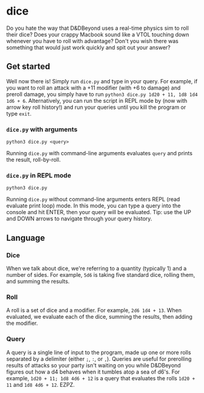 # dice
Do you hate the way that D&DBeyond uses a real-time physics sim to roll their dice? Does your crappy Macbook sound like a VTOL touching down whenever you have to roll with advantage? Don't you wish there was something that would just work quickly and spit out your answer?

## Get started
Well now there is! Simply run `dice.py` and type in your query. For example, if you want to roll an attack with a +11 modifier (with +6 to damage) and preroll damage, you simply have to run `python3 dice.py 1d20 + 11, 1d8 1d4 1d6 + 6`. Alternatively, you can run the script in REPL mode by (now with arrow key roll history!) and run your queries until you kill the program or type `exit`.

### `dice.py` with arguments
```
python3 dice.py <query>
```

Running `dice.py` with command-line arguments evaluates `query` and prints the result, roll-by-roll.

### `dice.py` in REPL mode
```
python3 dice.py
```

Running `dice.py` without command-line arguments enters REPL (read evaluate print loop) mode. In this mode, you can type a query into the console and hit ENTER, then your query will be evaluated. Tip: use the UP and DOWN arrows to navigate through your query history.


## Language
### Dice
When we talk about dice, we're referring to a quantity (typically 1) and a number of sides. For example, `5d6` is taking five standard dice, rolling them, and summing the results.

### Roll
A roll is a set of dice and a modifier. For example, `2d6 1d4 + 13`. When evaluated, we evaluate each of the dice, summing the results, then adding the modifier.

### Query
A query is a single line of input to the program, made up one or more rolls separated by a delimiter (either `;`, `:`, or `,`). Queries are useful for prerolling results of attacks so your party isn't waiting on you while D&DBeyond figures out how a d4 behaves when it tumbles atop a sea of d6's. For example, `1d20 + 11; 1d8 4d6 + 12` is a query that evaluates the rolls `1d20 + 11` and `1d8 4d6 + 12`. EZPZ.

